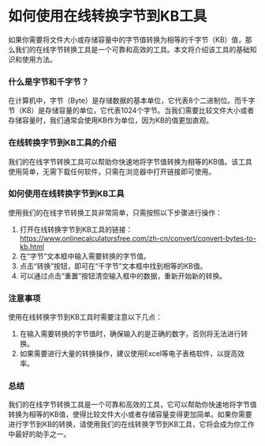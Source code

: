 如何使用在线转换字节到KB工具
===============

如果你需要将文件大小或存储容量中的字节值转换为相等的千字节（KB）值，那么我们的在线字节转换工具是一个可靠和高效的工具。本文将介绍该工具的基础知识和使用方法。

### 什么是字节和千字节？

在计算机中，字节（Byte）是存储数据的基本单位，它代表8个二进制位。而千字节（KB）是存储容量的单位，它代表1024个字节。当我们需要比较文件大小或者存储容量时，我们通常会使用KB作为单位，因为KB的值更加直观。

### 在线转换字节到KB工具的介绍

我们的在线字节转换工具可以帮助你快速地将字节值转换为相等的KB值。该工具使用简单，无需下载任何软件，只需在浏览器中打开链接即可使用。

### 如何使用在线转换字节到KB工具

使用我们的在线字节转换工具非常简单，只需按照以下步骤进行操作：

1. 打开在线转换字节到KB工具的链接：<https://www.onlinecalculatorsfree.com/zh-cn/convert/convert-bytes-to-kb.html>
2. 在“字节”文本框中输入需要转换的字节值。
3. 点击“转换”按钮，即可在“千字节”文本框中找到相等的KB值。
4. 可以通过点击“重置”按钮清空输入框中的数据，重新开始新的转换。

### 注意事项

使用在线转换字节到KB工具时需要注意以下几点：

1. 在输入需要转换的字节值时，确保输入的是正确的数字，否则将无法进行转换。
2. 如果需要进行大量的转换操作，建议使用Excel等电子表格软件，以提高效率。

### 总结

我们的在线字节转换工具是一个可靠和高效的工具，它可以帮助你快速地将字节值转换为相等的KB值，使得比较文件大小或者存储容量变得更加简单。如果你需要进行字节到KB的转换，请使用我们的在线转换字节到KB工具，它将会成为你工作中最好的助手之一。
